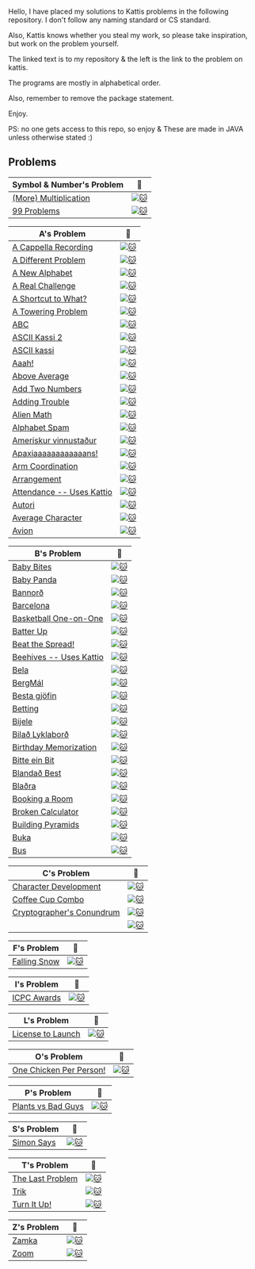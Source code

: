 Hello, I have placed my solutions to Kattis problems in the following repository. I don't follow any naming standard or CS standard.

Also, Kattis knows whether you steal my work, so please take inspiration, but work on the problem yourself.

The linked text is to my repository & the left is the link to the problem on kattis.

The programs are mostly in alphabetical order.

Also, remember to remove the package statement.

Enjoy.

PS: no one gets access to this repo, so enjoy & These are made in JAVA unless otherwise stated :)

## Problems
| Symbol & Number's Problem | :link: |
|       -       |       -       |
| [(More) Multiplication](https://github.com/unrushed/Kattis/blob/main/Done/MessyMultiply.java) | [![:cat:](https://open.kattis.com/favicon)](https://open.kattis.com/problems/multiplication) |
| [99 Problems](https://github.com/unrushed/Kattis/blob/main/Done/Price.java) | [![:cat:](https://open.kattis.com/favicon)](https://open.kattis.com/problems/99problems) |

| A's Problem | :link: |
|       -       |       -       |
| [A Cappella Recording](https://github.com/unrushed/Kattis/blob/main/Done/ACappella.java) | [![:cat:](https://open.kattis.com/favicon)](https://open.kattis.com/problems/acappellarecording) |
| [A Different Problem](https://github.com/unrushed/Kattis/blob/main/Done/Subtraction.java) | [![:cat:](https://open.kattis.com/favicon)](https://open.kattis.com/problems/different) |
| [A New Alphabet](https://github.com/unrushed/Kattis/blob/main/Done/NewLanguage.java) | [![:cat:](https://open.kattis.com/favicon)](https://open.kattis.com/problems/anewalphabet) |
| [A Real Challenge](https://github.com/unrushed/Kattis/blob/main/Done/Field.java) | [![:cat:](https://open.kattis.com/favicon)](https://open.kattis.com/problems/areal) |
| [A Shortcut to What?](https://github.com/unrushed/Kattis/blob/main/Done/SimpleCalcuation.java) | [![:cat:](https://open.kattis.com/favicon)](https://open.kattis.com/problems/shortcuttowhat) |
| [A Towering Problem](https://github.com/unrushed/Kattis/blob/main/Done/Towering.java) | [![:cat:](https://open.kattis.com/favicon)](https://open.kattis.com/problems/towering) |
| [ABC](https://github.com/unrushed/Kattis/blob/main/Done/Reorder.java) | [![:cat:](https://open.kattis.com/favicon)](https://open.kattis.com/problems/abc) |
| [ASCII Kassi 2](https://github.com/unrushed/Kattis/blob/main/Done/ASCIIKassi2.java) | [![:cat:](https://open.kattis.com/favicon)](https://open.kattis.com/problems/asciikassi2) |
| [ASCII kassi]() | [![:cat:](https://open.kattis.com/favicon)](https://open.kattis.com/problems/asciikassi) |
| [Aaah!]() | [![:cat:](https://open.kattis.com/favicon)](https://open.kattis.com/problems/aaah) |
| [Above Average](https://github.com/unrushed/Kattis/blob/main/Done/AboveAverage.java) | [![:cat:](https://open.kattis.com/favicon)](https://open.kattis.com/problems/aboveaverage) |
| [Add Two Numbers]() | [![:cat:](https://open.kattis.com/favicon)](https://open.kattis.com/problems/addtwonumbers) |
| [Adding Trouble](https://github.com/unrushed/Kattis/blob/main/Done/AddingTrouble.java) | [![:cat:](https://open.kattis.com/favicon)](https://open.kattis.com/problems/addingtrouble) |
| [Alien Math](https://github.com/unrushed/Kattis/blob/main/Done/AlienMath.java) | [![:cat:](https://open.kattis.com/favicon)](https://open.kattis.com/problems/alienmath) |
| [Alphabet Spam](https://github.com/unrushed/Kattis/blob/main/Done/SpamDetection.java) | [![:cat:](https://open.kattis.com/favicon)](https://open.kattis.com/problems/alphabetspam) |
| [Amerískur vinnustaður]() | [![:cat:](https://open.kattis.com/favicon)](https://open.kattis.com/problems/ameriskur) |
| [Apaxiaaaaaaaaaaaans!](https://github.com/unrushed/Kattis/blob/main/Done/StickyKeys.java) | [![:cat:](https://open.kattis.com/favicon)](https://open.kattis.com/problems/apaxiaaans) |
| [Arm Coordination](https://github.com/unrushed/Kattis/blob/main/Done/BoxACircle2.java) | [![:cat:](https://open.kattis.com/favicon)](https://open.kattis.com/problems/armcoordination) |
| [Arrangement]() | [![:cat:](https://open.kattis.com/favicon)](https://open.kattis.com/problems/upprodun) |
| [Attendance -- Uses Kattio]() | [![:cat:](https://open.kattis.com/favicon)](https://open.kattis.com/problems/attendance2) |
| [Autori](https://github.com/unrushed/Kattis/blob/main/Done/autori.java) | [![:cat:](https://open.kattis.com/favicon)](https://open.kattis.com/problems/autori) |
| [Average Character](https://github.com/unrushed/Kattis/blob/main/Done/ASCIIAverage.java) | [![:cat:](https://open.kattis.com/favicon)](https://open.kattis.com/problems/averagecharacter) |
| [Avion](https://github.com/unrushed/Kattis/blob/main/Done/CIAFinder.java) | [![:cat:](https://open.kattis.com/favicon)](https://open.kattis.com/problems/avion) |

| B's Problem | :link: |
|       -       |       -       |
| [Baby Bites](https://github.com/unrushed/Kattis/blob/main/Done/MouthFull.java) | [![:cat:](https://open.kattis.com/favicon)](https://open.kattis.com/problems/babybites) |
| [Baby Panda]() | [![:cat:](https://open.kattis.com/favicon)](https://open.kattis.com/problems/babypanda) |
| [Bannorð](https://github.com/unrushed/Kattis/blob/main/Done/AllowedLetters.java) | [![:cat:](https://open.kattis.com/favicon)](https://open.kattis.com/problems/bannord) |
| [Barcelona]() | [![:cat:](https://open.kattis.com/favicon)](https://open.kattis.com/problems/barcelona) |
| [Basketball One-on-One](https://github.com/unrushed/Kattis/blob/main/Done/Basketball.java) | [![:cat:](https://open.kattis.com/favicon)](https://open.kattis.com/problems/basketballoneonone) |
| [Batter Up](https://github.com/unrushed/Kattis/blob/main/Done/Batter.java) | [![:cat:](https://open.kattis.com/favicon)](https://open.kattis.com/problems/batterup) |
| [Beat the Spread!]() | [![:cat:](https://open.kattis.com/favicon)](https://open.kattis.com/problems/beatspread) |
| [Beehives -- Uses Kattio]() | [![:cat:](https://open.kattis.com/favicon)](https://open.kattis.com/problems/beehives) |
| [Bela](https://github.com/unrushed/Kattis/blob/main/Done/CardGameCalculator.java) | [![:cat:](https://open.kattis.com/favicon)](https://open.kattis.com/problems/bela) |
| [BergMál]() | [![:cat:](https://open.kattis.com/favicon)](https://open.kattis.com/problems/bergmal) |
| [Besta gjöfin](https://github.com/unrushed/Kattis/blob/main/Done/Presents.java) | [![:cat:](https://open.kattis.com/favicon)](https://open.kattis.com/problems/bestagjofin) |
| [Betting](https://github.com/unrushed/Kattis/blob/main/Done/Betting.java) | [![:cat:](https://open.kattis.com/favicon)](https://open.kattis.com/problems/betting) |
| [Bijele](https://github.com/unrushed/Kattis/blob/main/Done/CorrectNumberOfPieces.java) | [![:cat:](https://open.kattis.com/favicon)](https://open.kattis.com/problems/bijele) |
| [Bilað Lyklaborð](https://github.com/unrushed/Kattis/blob/main/Done/StickyKeys2.java) | [![:cat:](https://open.kattis.com/favicon)](https://open.kattis.com/problems/biladlyklabord) |
| [Birthday Memorization](https://github.com/unrushed/Kattis/blob/main/Done/RememberBirthdays.java) | [![:cat:](https://open.kattis.com/favicon)](https://open.kattis.com/problems/fodelsedagsmemorisering) |
| [Bitte ein Bit](https://github.com/unrushed/Kattis/blob/main/Done/Bits.java) | [![:cat:](https://open.kattis.com/favicon)](https://open.kattis.com/problems/bitteeinbit) |
| [Blandað Best](https://github.com/unrushed/Kattis/blob/main/Done/MeatAmount.java) | [![:cat:](https://open.kattis.com/favicon)](https://open.kattis.com/problems/blandadbest) |
| [Blaðra](https://github.com/unrushed/Kattis/blob/main/Done/Balloon.java) | [![:cat:](https://open.kattis.com/favicon)](https://open.kattis.com/problems/bladra2) |
| [Booking a Room](https://github.com/unrushed/Kattis/blob/main/Done/BookingARoom.java) | [![:cat:](https://open.kattis.com/favicon)](https://open.kattis.com/problems/bookingaroom) |
| [Broken Calculator](https://github.com/unrushed/Kattis/blob/main/Done/BrokenCalc.java) | [![:cat:](https://open.kattis.com/favicon)](https://open.kattis.com/problems/brokencalculator) |
| [Building Pyramids](https://github.com/unrushed/Kattis/blob/main/Done/Pyramid.java) | [![:cat:](https://open.kattis.com/favicon)](https://open.kattis.com/problems/pyramids) |
| [Buka](https://github.com/unrushed/Kattis/blob/main/Done/AddOrMultiple.java) | [![:cat:](https://open.kattis.com/favicon)](https://open.kattis.com/problems/buka) |
| [Bus](https://github.com/unrushed/Kattis/blob/main/Done/Bus.java) | [![:cat:](https://open.kattis.com/favicon)](https://open.kattis.com/problems/bus) |


| C's Problem | :link: |
|       -       |       -       |
| [Character Development](https://github.com/unrushed/Kattis/blob/main/Done/Relationships.java) | [![:cat:](https://open.kattis.com/favicon)](https://open.kattis.com/problems/character) |
| [Coffee Cup Combo](https://github.com/unrushed/Kattis/blob/main/Done/Coffee.java) | [![:cat:](https://open.kattis.com/favicon)](https://open.kattis.com/problems/coffeecupcombo) |
| [Cryptographer's Conundrum](https://github.com/unrushed/Kattis/blob/main/Done/Per.java) | [![:cat:](https://open.kattis.com/favicon)](https://open.kattis.com/problems/conundrum) |
| []() | [![:cat:](https://open.kattis.com/favicon)]() |

| F's Problem | :link: |
|       -       |       -       |
| [Falling Snow](https://github.com/unrushed/Kattis/blob/main/Done/Snow.java) | [![:cat:](https://open.kattis.com/favicon)](https://open.kattis.com/problems/fallingsnow2) |

| I's Problem | :link: |
|       -       |       -       |
| [ICPC Awards](https://github.com/unrushed/Kattis/blob/main/Done/ICPCAwards.java) | [![:cat:](https://open.kattis.com/favicon)](https://open.kattis.com/problems/icpcawards) |

| L's Problem | :link: |
|       -       |       -       |
| [License to Launch](https://github.com/unrushed/Kattis/blob/main/Done/LicenseToLaunch.java) | [![:cat:](https://open.kattis.com/favicon)](https://open.kattis.com/problems/licensetolaunch) |

| O's Problem | :link: |
|       -       |       -       |
| [One Chicken Per Person!](https://github.com/unrushed/Kattis/blob/main/Done/OnceChickenPerPerson.java) | [![:cat:](https://open.kattis.com/favicon)]((https://open.kattis.com/problems/onechicken)) |

| P's Problem | :link: |
|       -       |       -       |
| [Plants vs Bad Guys](https://github.com/unrushed/Kattis/blob/main/Done/PlantsVSZombies.java) | [![:cat:](https://open.kattis.com/favicon)](https://open.kattis.com/problems/pvbg) |

| S's Problem | :link: |
|       -       |       -       |
| [Simon Says](https://github.com/unrushed/Kattis/blob/main/Done/SimonSays.java) | [![:cat:](https://open.kattis.com/favicon)](https://open.kattis.com/problems/simonsays) |

| T's Problem | :link: |
|       -       |       -       |
| [The Last Problem](https://github.com/unrushed/Kattis/blob/main/Done/TheLastProblem.java) | [![:cat:](https://open.kattis.com/favicon)](https://open.kattis.com/problems/thelastproblem) |
| [Trik](https://github.com/unrushed/Kattis/blob/main/Done/CupsGame.java) | [![:cat:](https://open.kattis.com/favicon)](https://open.kattis.com/problems/trik) |
| [Turn It Up!](https://github.com/unrushed/Kattis/blob/main/Done/TurnItUp.java) | [![:cat:](https://open.kattis.com/favicon)](https://open.kattis.com/problems/skruop) |

| Z's Problem | :link: |
|       -       |       -       |
| [Zamka](https://github.com/unrushed/Kattis/blob/main/Done/Zamka.java) | [![:cat:](https://open.kattis.com/favicon)](https://open.kattis.com/problems/zamka) |
| [Zoom](https://github.com/unrushed/Kattis/blob/main/Done/Zoom.java) | [![:cat:](https://open.kattis.com/favicon)](https://open.kattis.com/problems/zoom) |
